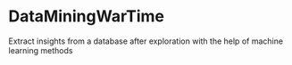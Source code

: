 # DataMiningWarTime
Extract insights from a database after exploration with the help of machine learning methods
